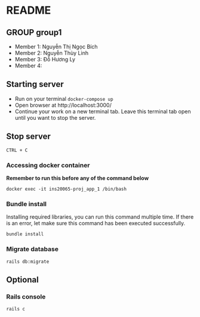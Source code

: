 # README

## GROUP group1

- Member 1: Nguyễn Thị Ngọc Bích
- Member 2: Nguyễn Thùy Linh
- Member 3: Đỗ Hương Ly
- Member 4: <add-name>

## Starting server

- Run on your terminal `docker-compose up`
- Open browser at http://localhost:3000/
- Continue your work on a new terminal tab. Leave this terminal tab open until you want to stop the server.

## Stop server

`CTRL + C`

### Accessing docker container
**Remember to run this before any of the command below**

`docker exec -it ins20065-proj_app_1 /bin/bash`

### Bundle install
Installing required libraries, you can run this command multiple time. If there is an error, let make sure this command has been executed successfully.

`bundle install`

### Migrate database

`rails db:migrate`

## Optional

### Rails console

`rails c`
